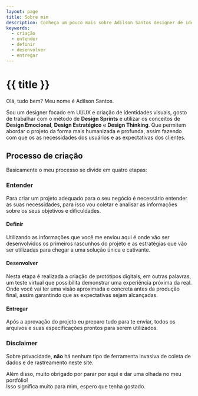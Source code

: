 ```yaml
---
layout: page
title: Sobre mim
description: Conheça um pouco mais sobre Adilson Santos designer de identidades visuais, UI e UX.
keywords:
  - criação
  - entender
  - definir
  - desenvolver
  - entregar
---
```

# {{ title }}

Olá, tudo bem? Meu nome é Adilson Santos.

Sou um designer focado em UI/UX e criação de identidades visuais, gosto de trabalhar com o método de **Design Sprints** e utilizar os conceitos de **Design Emocional**, **Design Estratégico** e **Design Thinking**. Que permitem abordar o projeto da forma mais humanizada e profunda, assim fazendo com que os  as necessidades dos usuários e as expectativas dos clientes.

## Processo de criação

Basicamente o meu processo se divide em quatro etapas:

### Entender

Para criar um projeto adequado para o seu negócio é necessário entender as suas necessidades, para isso vou coletar e analisar as informações sobre os seus objetivos e dificuldades.

#### Definir

Utilizando as informações que você me enviou aqui é onde vão ser desenvolvidos os primeiros rascunhos do projeto e as estratégias que vão ser utilizadas para chegar a uma solução única e cativante.

#### Desenvolver

Nesta etapa é realizada a criação de protótipos digitais, em outras palavras, um teste virtual que possibilita demonstrar uma experiência próxima da real. Onde você vai ter uma visão aproximada e concreta antes da produção final, assim garantindo que as expectativas sejam alcançadas.

#### Entregar

Após a aprovação do projeto eu preparo tudo para te enviar, todos os arquivos e suas especificações prontos para serem utilizados.

### Disclaimer

Sobre privacidade, **não** há nenhum tipo de ferramenta invasiva de coleta de dados e de rastreamento neste site.

Além disso, muito obrigado por parar por aqui e dar uma olhada no meu portfólio!\
Isso significa muito para mim, espero que tenha gostado.
